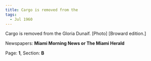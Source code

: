 ```yaml
---  
title: Cargo is removed from the  
tags:  
  - Jul 1960  
---  
```

  
Cargo is removed from the Gloria Dunaif. [Photo] [Broward edition.]  
  
Newspapers: **Miami Morning News or The Miami Herald**  
  
Page: **1**, Section: **B** 
